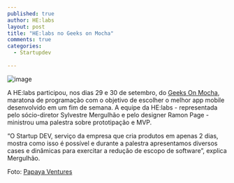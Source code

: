 ```yaml
---
published: true
author: HE:labs
layout: post
title: "HE:labs no Geeks on Mocha"
comments: true
categories:
  - Startupdev
     
---
```

![image](/blog/images/posts/2012-10-04/geeks.jpg)

A HE:labs participou, nos dias 29 e 30 de setembro, do [Geeks On Mocha](http://www.geeksonmocha.com/), maratona de programação com o objetivo de  escolher o melhor app mobile desenvolvido em um fim de semana. A equipe da HE:labs -  representada pelo sócio-diretor Sylvestre Mergulhão e pelo designer Ramon Page -  ministrou uma palestra sobre prototipação e MVP.

“O Startup DEV, serviço da empresa que cria produtos em apenas 2 dias, mostra como isso é possível e durante a palestra apresentamos diversos cases e dinâmicas para exercitar a redução de escopo de software”, explica Mergulhão.

Foto: [Papaya Ventures](http://www.papayaventures.com/)

